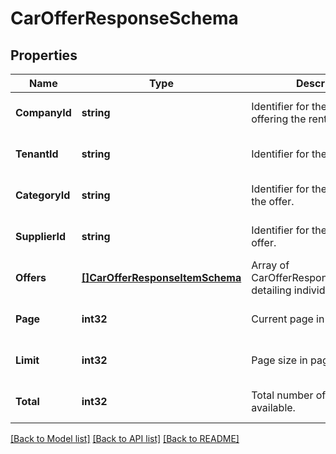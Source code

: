 # CarOfferResponseSchema

## Properties
Name | Type | Description | Notes
------------ | ------------- | ------------- | -------------
**CompanyId** | **string** | Identifier for the company offering the rental. | [optional] [default to null]
**TenantId** | **string** | Identifier for the tenant. | [optional] [default to null]
**CategoryId** | **string** | Identifier for the category of the offer. | [optional] [default to null]
**SupplierId** | **string** | Identifier for the supplier of the offer. | [optional] [default to null]
**Offers** | [**[]CarOfferResponseItemSchema**](CarOfferResponseItemSchema.md) | Array of CarOfferResponseItemSchema detailing individual car offers. | [optional] [default to null]
**Page** | **int32** | Current page in pagination. | [optional] [default to null]
**Limit** | **int32** | Page size in pagination. | [optional] [default to null]
**Total** | **int32** | Total number of records available. | [optional] [default to null]

[[Back to Model list]](../README.md#documentation-for-models) [[Back to API list]](../README.md#documentation-for-api-endpoints) [[Back to README]](../README.md)

